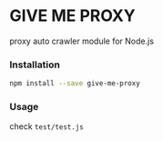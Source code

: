 # GIVE ME PROXY
proxy auto crawler module for Node.js

### Installation
```bash
npm install --save give-me-proxy
```

### Usage
check `test/test.js`
